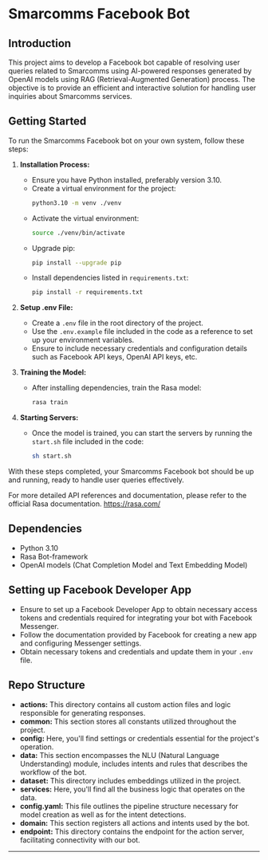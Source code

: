 # Smarcomms Facebook Bot

## Introduction
This project aims to develop a Facebook bot capable of resolving user queries related to Smarcomms using AI-powered responses generated by OpenAI models using RAG (Retrieval-Augmented Generation) process. The objective is to provide an efficient and interactive solution for handling user inquiries about Smarcomms services.

## Getting Started
To run the Smarcomms Facebook bot on your own system, follow these steps:

1. **Installation Process:**
   - Ensure you have Python installed, preferably version 3.10.
   - Create a virtual environment for the project:
     ```bash
     python3.10 -m venv ./venv
     ```
   - Activate the virtual environment:
     ```bash
     source ./venv/bin/activate
     ```
   - Upgrade pip:
     ```bash
     pip install --upgrade pip
     ```
   - Install dependencies listed in `requirements.txt`:
     ```bash
     pip install -r requirements.txt
     ```

2. **Setup .env File:**
   - Create a `.env` file in the root directory of the project.
   - Use the `.env.example` file included in the code as a reference to set up your environment variables.
   - Ensure to include necessary credentials and configuration details such as Facebook API keys, OpenAI API keys, etc.

3. **Training the Model:**
   - After installing dependencies, train the Rasa model:
     ```bash
     rasa train
     ```

4. **Starting Servers:**
   - Once the model is trained, you can start the servers by running the `start.sh` file included in the code:
     ```bash
     sh start.sh
     ```

With these steps completed, your Smarcomms Facebook bot should be up and running, ready to handle user queries effectively.

For more detailed API references and documentation, please refer to the official Rasa documentation.
https://rasa.com/

## Dependencies
- Python 3.10
- Rasa Bot-framework
- OpenAI models (Chat Completion Model and Text Embedding Model)

## Setting up Facebook Developer App
- Ensure to set up a Facebook Developer App to obtain necessary access tokens and credentials required for integrating your bot with Facebook Messenger.
- Follow the documentation provided by Facebook for creating a new app and configuring Messenger settings.
- Obtain necessary tokens and credentials and update them in your `.env` file.

## Repo Structure
- **actions:** This directory contains all custom action files and logic responsible for generating responses.
- **common:** This section stores all constants utilized throughout the project.
- **config:** Here, you'll find settings or credentials essential for the project's operation.
- **data:** This section encompasses the NLU (Natural Language Understanding) module, includes intents and rules that describes the workflow of the bot.
- **dataset:** This directory includes embeddings utilized in the project.
- **services:** Here, you'll find all the business logic that operates on the data.
- **config.yaml:** This file outlines the pipeline structure necessary for model creation as well as for the intent detections.
- **domain:** This section registers all actions and intents used by the bot.
- **endpoint:** This directory contains the endpoint for the action server, facilitating connectivity with our bot.

---
